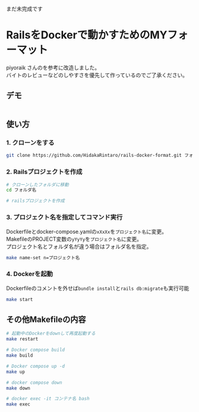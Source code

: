 まだ未完成です

# RailsをDockerで動かすためのMYフォーマット
piyoraik さんのを参考に改造しました。  
バイトのレビューなどのしやすさを優先して作っているのでご了承ください。

## デモ
![]()

## 使い方
### 1. クローンをする
```bash
git clone https://github.com/HidakaRintaro/rails-docker-format.git フォルダ名
```

### 2. Railsプロジェクトを作成  
```bash
# クローンしたフォルダに移動
cd フォルダ名

# railsプロジェクトを作成
```

### 3. プロジェクト名を指定してコマンド実行  
  Dockerfileとdocker-compose.yamlの``xXxXx``を``プロジェクト名``に変更。  
  MakefileのPROJECT変数の``yYyYy``を``プロジェクト名``に変更。  
  プロジェクト名とフォルダ名が違う場合はフォルダ名を指定。
```bash
make name-set n=プロジェクト名
```

### 4. Dockerを起動  
  Dockerfileのコメントを外せば``bundle install``と``rails db:migrate``も実行可能
```bash
make start
```

## その他Makefileの内容
```bash
# 起動中のDockerをdownして再度起動する
make restart

# Docker compose build
make build

# Docker compose up -d
make up

# docker compose down
make down

# docker exec -it コンテナ名 bash
make exec

```